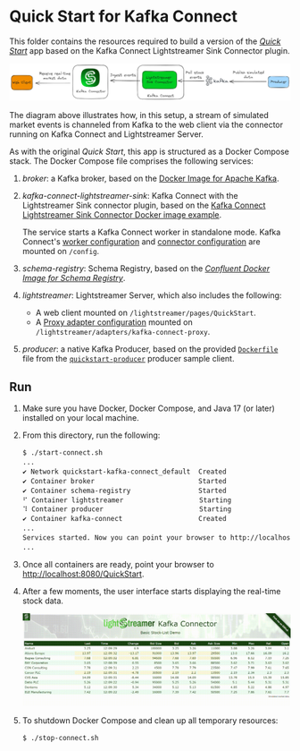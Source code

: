 # Quick Start for Kafka Connect

This folder contains the resources required to build a version of the [_Quick Start_]((../../README.md#quick-start-set-up-in-5-minutes)) app based on the Kafka Connect Lightstreamer Sink Connector plugin.

![Quickstart Diagram](../../pictures/quickstart-kafka-connect-diagram.png)

The diagram above illustrates how, in this setup, a stream of simulated market events is channeled from Kafka to the web client via the connector running on Kafka Connect and Lightstreamer Server.

As with the original _Quick Start_, this app is structured as a Docker Compose stack. The Docker Compose file comprises the following services:

1. _broker_: a Kafka broker, based on the [Docker Image for Apache Kafka](https://kafka.apache.org/documentation/#docker). 

2. _kafka-connect-lightstreamer-sink_: Kafka Connect with the Lightstreamer Sink connector plugin, based on the [Kafka Connect Lightstreamer Sink Connector Docker image example](../docker-kafka-connect/).

    The service starts a Kafka Connect worker in standalone mode.
    Kafka Connect's [worker configuration](../../kafka-connector-project/config/kafka-connect-config/connect-standalone-docker.properties) and [connector configuration](../../kafka-connector-project/config/kafka-connect-config/quickstart-lightstreamer-docker.properties) are mounted on `/config`.

3. _schema-registry_: Schema Registry, based on the [_Confluent Docker Image for Schema Registry_](https://hub.docker.com/r/confluentinc/cp-schema-registry).

4. _lightstreamer_: Lightstreamer Server, which also includes the following:
    - A web client mounted on `/lightstreamer/pages/QuickStart`.
    - A [Proxy adapter configuration](../../kafka-connector-project/config/kafka-connect-proxy/adapters.xml) mounted on `/lightstreamer/adapters/kafka-connect-proxy`.

5. _producer_: a native Kafka Producer, based on the provided [`Dockerfile`](examples/quickstart-producer/Dockerfile) file from the [`quickstart-producer`](examples/quickstart-producer/) producer sample client.

## Run

1. Make sure you have Docker, Docker Compose, and Java 17 (or later) installed on your local machine.

2. From this directory, run the following:

   ```sh
   $ ./start-connect.sh
   ...
   ✔ Network quickstart-kafka-connect_default  Created                                               
   ✔ Container broker                          Started                                     
   ✔ Container schema-registry                 Started                                
   ⠋ Container lightstreamer                   Starting                                                                 
   ⠹ Container producer                        Starting                            
   ✔ Container kafka-connect                   Created  
   ...
   Services started. Now you can point your browser to http://localhost:8080/QuickStart to see real-time data.
   ...
   ```

3. Once all containers are ready, point your browser to [http://localhost:8080/QuickStart](http://localhost:8080/QuickStart).

4. After a few moments, the user interface starts displaying the real-time stock data.

   ![Demo](../../pictures/quickstart.gif)

5. To shutdown Docker Compose and clean up all temporary resources:

   ```sh
   $ ./stop-connect.sh
   ```
